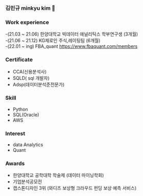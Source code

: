 ### 김민규 minkyu kim 👋

<!--
**kim-min-kyuu/kim-min-kyuu** is a ✨ _special_ ✨ repository because its `README.md` (this file) appears on your GitHub profile.

Here are some ideas to get you started:

🔭 I’m currently working on ...
- 🌱 I’m currently learning ...
- 👯 I’m looking to collaborate on ...
- 🤔 I’m looking for help with ...
- 💬 Ask me about ...
- 📫 How to reach me: ...
- 😄 Pronouns: ...
- ⚡ Fun fact: ...
-->

### Work experience        
-(21.03 ~ 21.06) 한양대학교 빅데이터 애널리틱스 학부연구생 (3개월)    
-(21.06 ~ 21.12) KG제로인 주식,레이팅팀 (6개월)    
-(22.01 ~ ing) FBA_quant  https://www.fbaquant.com/members    

### Certificate         
- CCA(신용분석사)    
- SQLD( sql 개발자)     
- Adsp(데이터분석준전문가)    

### Skill         
- Python    
- SQL(Oracle)    
- AWS    

### Interest     
- data Analytics        
- Quant     

### Awards     
- 한양대학교 공학대학 학술제 (데이터 마이닝학회)     
- 기업분석공모전     
- 캡스톤디자인 3위 (와디즈 보상형 크라우드 펀딩 보상 예측 서비스)     

